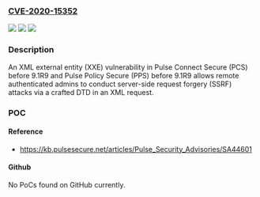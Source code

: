 ### [CVE-2020-15352](https://cve.mitre.org/cgi-bin/cvename.cgi?name=CVE-2020-15352)
![](https://img.shields.io/static/v1?label=Product&message=n%2Fa&color=blue)
![](https://img.shields.io/static/v1?label=Version&message=n%2Fa&color=blue)
![](https://img.shields.io/static/v1?label=Vulnerability&message=n%2Fa&color=brighgreen)

### Description

An XML external entity (XXE) vulnerability in Pulse Connect Secure (PCS) before 9.1R9 and Pulse Policy Secure (PPS) before 9.1R9 allows remote authenticated admins to conduct server-side request forgery (SSRF) attacks via a crafted DTD in an XML request.

### POC

#### Reference
- https://kb.pulsesecure.net/articles/Pulse_Security_Advisories/SA44601

#### Github
No PoCs found on GitHub currently.

